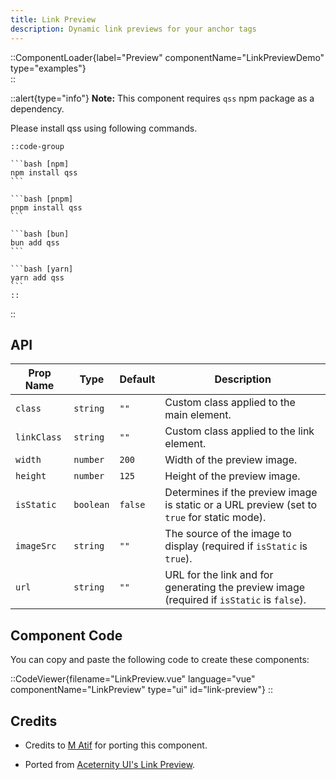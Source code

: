 ```yaml
---
title: Link Preview
description: Dynamic link previews for your anchor tags
---
```


::ComponentLoader{label="Preview" componentName="LinkPreviewDemo" type="examples"}  
::

::alert{type="info"}
**Note:** This component requires `qss` npm package as a dependency.

Please install qss using following commands.

    ::code-group

    ```bash [npm]
    npm install qss
    ```

    ```bash [pnpm]
    pnpm install qss
    ```

    ```bash [bun]
    bun add qss
    ```

    ```bash [yarn]
    yarn add qss
    ```
    ::

::

## API

| Prop Name   | Type      | Default | Description                                                                                 |
| ----------- | --------- | ------- | ------------------------------------------------------------------------------------------- |
| `class`     | `string`  | `""`    | Custom class applied to the main element.                                                   |
| `linkClass` | `string`  | `""`    | Custom class applied to the link element.                                                   |
| `width`     | `number`  | `200`   | Width of the preview image.                                                                 |
| `height`    | `number`  | `125`   | Height of the preview image.                                                                |
| `isStatic`  | `boolean` | `false` | Determines if the preview image is static or a URL preview (set to `true` for static mode). |
| `imageSrc`  | `string`  | `""`    | The source of the image to display (required if `isStatic` is `true`).                      |
| `url`       | `string`  | `""`    | URL for the link and for generating the preview image (required if `isStatic` is `false`).  |

## Component Code

You can copy and paste the following code to create these components:

::CodeViewer{filename="LinkPreview.vue" language="vue" componentName="LinkPreview" type="ui" id="link-preview"}
::

## Credits

- Credits to [M Atif](https://github.com/atif0075) for porting this component.

- Ported from [Aceternity UI's Link Preview](https://ui.aceternity.com/components/link-preview).
